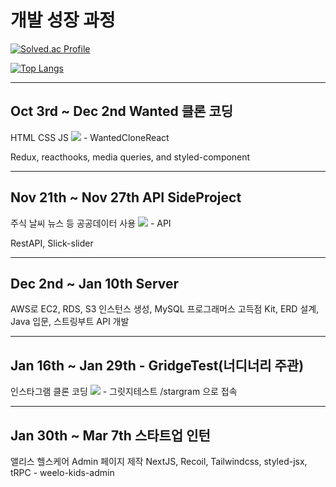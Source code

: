 # 개발 성장 과정

[![Solved.ac Profile](http://mazassumnida.wtf/api/generate_badge?boj=lwh497)](https://solved.ac/lwh497)<br/>

[![Top Langs](https://github-readme-stats.vercel.app/api/top-langs/?username=pabang0620)](https://github.com/pabang0620/github-readme-stats)

---

## Oct 3rd ~ Dec 2nd Wanted 클론 코딩

HTML CSS JS <img src="https://img.shields.io/badge/React-61DAFB?style=flat&logo=React&logoColor=white"/> - WantedCloneReact

Redux, reacthooks, media queries, and styled-component

---

## Nov 21th ~ Nov 27th API SideProject

주식 날씨 뉴스 등 공공데이터 사용 <img src="https://img.shields.io/badge/React-61DAFB?style=flat&logo=React&logoColor=white"/> - API

RestAPI, Slick-slider

---

## Dec 2nd ~ Jan 10th Server

AWS로 EC2, RDS, S3 인스턴스 생성, MySQL 프로그래머스 고득점 Kit, ERD 설계, Java 입문, 스트링부트 API 개발

---

## Jan 16th ~ Jan 29th - GridgeTest(너디너리 주관)

인스타그램 클론 코딩 <img src="https://img.shields.io/badge/React-61DAFB?style=flat&logo=React&logoColor=white"/> - 그릿지테스트
/stargram 으로 접속

---

## Jan 30th ~ Mar 7th 스타트업 인턴

앨리스 헬스케어 Admin 페이지 제작 NextJS, Recoil, Tailwindcss, styled-jsx, tRPC - weelo-kids-admin
